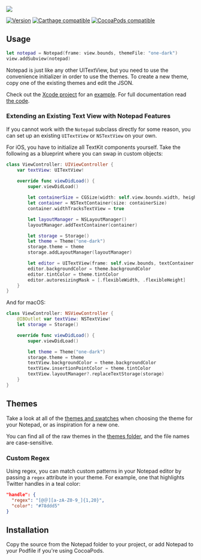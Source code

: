 ![](https://cdn.rawgit.com/ruddfawcett/Notepad/master/resources/header.svg)

[![Version](https://img.shields.io/github/release/ruddfawcett/Notepad.svg)](https://github.com/ruddfawcett/Notepad/releases) [![Carthage compatible](https://img.shields.io/badge/Carthage-compatible-4BC51D.svg?style=flat)](https://github.com/Carthage/Carthage) [![CocoaPods compatible](https://img.shields.io/cocoapods/v/Notepad.svg)](https://cocoapods.org/pods/Notepad)

## Usage

```swift
let notepad = Notepad(frame: view.bounds, themeFile: "one-dark")
view.addSubview(notepad)
```
Notepad is just like any other UITextView, but you need to use the convenience initializer in order to use the themes. To create a new theme, copy one of the existing themes and edit the JSON.

Check out the [Xcode project](Example.xcodeproj) for an [example](Example). For full documentation read [the code](Notepad/Notepad.swift).

### Extending an Existing Text View with Notepad Features

If you cannot work with the `Notepad` subclass directly for some reason, you can set up an existing `UITextView` or `NSTextView` on your own.

For iOS, you have to initialize all TextKit components yourself. Take the following as a blueprint where you can swap in custom objects:

```swift
class ViewController: UIViewController {
    var textView: UITextView!
    
    override func viewDidLoad() {
        super.viewDidLoad()

        let containerSize = CGSize(width: self.view.bounds.width, height: CGFloat.greatestFiniteMagnitude)
        let container = NSTextContainer(size: containerSize)
        container.widthTracksTextView = true

        let layoutManager = NSLayoutManager()
        layoutManager.addTextContainer(container)

        let storage = Storage()
        let theme = Theme("one-dark")
        storage.theme = theme
        storage.addLayoutManager(layoutManager)

        let editor = UITextView(frame: self.view.bounds, textContainer: container)
        editor.backgroundColor = theme.backgroundColor
        editor.tintColor = theme.tintColor
        editor.autoresizingMask = [.flexibleWidth, .flexibleHeight]
    }
}


```

And for macOS:

```swift
class ViewController: NSViewController {
    @IBOutlet var textView: NSTextView!
    let storage = Storage()

    override func viewDidLoad() {
        super.viewDidLoad()

        let theme = Theme("one-dark")
        storage.theme = theme
        textView.backgroundColor = theme.backgroundColor
        textView.insertionPointColor = theme.tintColor
        textView.layoutManager?.replaceTextStorage(storage)
    }
}
```


## Themes

Take a look at all of the [themes and swatches](themes.md) when choosing the theme for your Notepad, or as inspiration for a new one.

You can find all of the raw themes in the [themes folder](Notepad/themes), and the file names are case-sensitive.

### Custom Regex
Using regex, you can match custom patterns in your Notepad editor by passing a `regex` attribute in your theme. For example, one that highlights Twitter handles in a teal color:

```json
"handle": {
  "regex": "[@＠][a-zA-Z0-9_]{1,20}",
  "color": "#78ddd5"
}
```

## Installation

Copy the source from the Notepad folder to your project, or add Notepad to your Podfile if you're using CocoaPods.
